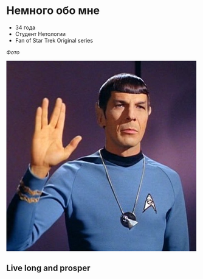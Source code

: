 # Немного обо мне

* 34 года
* Студент Нетологии
* Fan of Star Trek Original series

_Фото_

![Alt text](spok.jpg)

## Live long and prosper